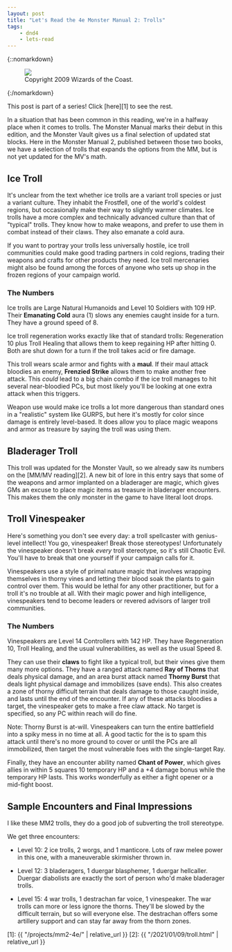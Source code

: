 ```yaml
---
layout: post
title: "Let's Read the 4e Monster Manual 2: Trolls"
tags:
    - dnd4
    - lets-read
---
```


{::nomarkdown}
<figure class="center">
  <img src="{{ "/assets/wir-mm2-4e-troll.png" | absolute_url }}"/>
  <figcaption>
    Copyright 2009 Wizards of the Coast.
  </figcaption>
</figure>
{:/nomarkdown}

This post is part of a series! Click [here][1] to see the rest.

In a situation that has been common in this reading, we're in a halfway place
when it comes to trolls. The Monster Manual marks their debut in this edition,
and the Monster Vault gives us a final selection of updated stat blocks. Here in
the Monster Manual 2, published between those two books, we have a selection of
trolls that expands the options from the MM, but is not yet updated for the MV's
math.

## Ice Troll

It's unclear from the text whether ice trolls are a variant troll species or
just a variant culture. They inhabit the Frostfell, one of the world's coldest
regions, but occasionally make their way to slightly warmer climates. Ice trolls
have a more complex and technically advanced culture than that of "typical"
trolls. They know how to make weapons, and prefer to use them in combat instead
of their claws. They also emanate a cold aura.

If you want to portray your trolls less universally hostile, ice troll
communities could make good trading partners in cold regions, trading their
weapons and crafts for other products they need. Ice troll mercenaries might
also be found among the forces of anyone who sets up shop in the frozen regions
of your campaign world.

### The Numbers

Ice trolls are Large Natural Humanoids and Level 10 Soldiers with 109 HP. Their
**Emanating Cold** aura (1) slows any enemies caught inside for a turn. They
have a ground speed of 8.

Ice troll regeneration works exactly like that of standard trolls: Regeneration
10 plus Troll Healing that allows them to keep regaining HP after
hitting 0. Both are shut down for a turn if the troll takes acid or fire damage.

This troll wears scale armor and fights with a **maul**. If their maul attack
bloodies an enemy, **Frenzied Strike** allows them to make another free
attack. This _could_ lead to a big chain combo if the ice troll manages to hit
several near-bloodied PCs, but most likely you'll be looking at one extra attack
when this triggers.

Weapon use would make ice trolls a lot more dangerous than standard ones in a
"realistic" system like GURPS, but here it's mostly for color since damage is
entirely level-based. It does allow you to place magic weapons and armor as
treasure by saying the troll was using them.

## Bladerager Troll

This troll was updated for the Monster Vault, so we already saw its numbers on
the [MM/MV reading][2]. A new bit of lore in this entry says that some of the
weapons and armor implanted on a bladerager are magic, which gives GMs an excuse
to place magic items as treasure in bladerager encounters. This makes them the
only monster in the game to have literal loot drops.

## Troll Vinespeaker

Here's something you don't see every day: a troll spellcaster with genius-level
intellect! You go, vinespeaker! Break those stereotypes! Unfortunately the
vinespeaker doesn't break _every_ troll stereotype, so it's still Chaotic
Evil. You'll have to break that one yourself if your campaign calls for it.

Vinespeakers use a style of primal nature magic that involves wrapping
themselves in thorny vines and letting their blood soak the plants to gain
control over them. This would be lethal for any other practitioner, but for a
troll it's no trouble at all. With their magic power and high intelligence,
vinespeakers tend to become leaders or revered advisors of larger troll
communities.

### The Numbers

Vinespeakers are Level 14 Controllers with 142 HP. They have Regeneration 10,
Troll Healing, and the usual vulnerabilities, as well as the usual Speed 8.

They can use their **claws** to fight like a typical troll, but their vines give
them many more options. They have a ranged attack named **Ray of Thorns** that
deals physical damage, and an area burst attack named **Thorny Burst** that
deals light physical damage and immobilizes (save ends). This also creates a
zone of thorny difficult terrain that deals damage to those caught inside, and
lasts until the end of the encounter. If any of these attacks bloodies a target,
the vinespeaker gets to make a free claw attack. No target is specified, so any
PC within reach will do fine.

Note: Thorny Burst is at-will. Vinespeakers can turn the entire battlefield into
a spiky mess in no time at all. A good tactic for the is to spam this attack
until there's no more ground to cover or until the PCs are all immobilized, then
target the most vulnerable foes with the single-target Ray.

Finally, they have an encounter ability named **Chant of Power**, which gives
allies in within 5 squares 10 temporary HP and a +4 damage bonus while the
temporary HP lasts. This works wonderfully as either a fight opener or a
mid-fight boost.

## Sample Encounters and Final Impressions

I like these MM2 trolls, they do a good job of subverting the troll stereotype.

We get three encounters:

- Level 10: 2 ice trolls, 2 worgs, and 1 manticore. Lots of raw melee power in
  this one, with a maneuverable skirmisher thrown in.

- Level 12: 3 bladeragers, 1 duergar blasphemer, 1 duergar hellcaller. Duergar
  diabolists are exactly the sort of person who'd make bladerager trolls.

- Level 15: 4 war trolls, 1 destrachan far voice, 1 vinespeaker. The war trolls
  can more or less ignore the thorns. They'll be slowed by the difficult
  terrain, but so will everyone else. The destrachan offers some artillery
  support and can stay far away from the thorn zones.

[1]: {{ "/projects/mm2-4e/" | relative_url }}
[2]:  {{ "/2021/01/09/troll.html" | relative_url }}
